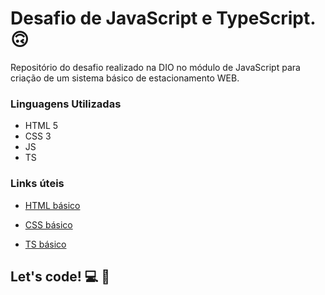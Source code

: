 # Desafio de JavaScript e TypeScript.🙃

Repositório do desafio realizado na DIO no módulo de JavaScript para criação de um sistema básico de estacionamento WEB.

### Linguagens Utilizadas

* HTML 5
* CSS 3
* JS
* TS

### Links úteis

* [HTML básico](https://www.w3schools.com/html/)

* [CSS básico](https://developer.mozilla.org/pt-BR/docs/Web/CSS)

* [TS básico](https://www.devmedia.com.br/introducao-ao-typescript/36729)

  

## Let's code! :computer: 🚀 